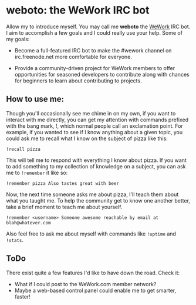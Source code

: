 # weboto: the WeWork IRC bot

Allow my to introduce myself. You may call me **weboto** the
[WeWork](http://wework.com) IRC bot. I aim to accomplish a few goals
and I could really use your help. Some of my goals:

* Become a full-featured IRC bot to make the #wework channel on
  irc.freenode.net more comfortable for everyone.

* Provide a community-driven project for WeWork members to offer
  opportunities for seasoned developers to contribute along with
  chances for beginners to learn about contributing to projects.

## How to use me:

Though you'll occasionally see me chime in on my own, if you want to
interact with me directly, you can get my attention with commands
prefixed with the bang mark, !, which normal people call an
exclamation point. For example, if you wanted to see if I know
anything about a given topic, you could ask me to recall what I know
on the subject of pizza like this:

`!recall pizza`

This will tell me to respond with everything I know about pizza. If
you want to add something to my collection of knowledge on a subject,
you can ask me to `!remember` it like so:

`!remember pizza Also tastes great with beer`

Now, the next time someone asks me about pizza, I'll teach them about
what you taught me. To help the community get to know one another
better, take a brief moment to teach me about yourself.

`!remember <username> Someone awesome reachable by email at blah@whatever.com`

Also feel free to ask me about myself with commands like `!uptime` and
`!stats`.

## ToDo

There exist quite a few features I'd like to have down the road. Check
it:

* What if I could post to the WeWork.com member network?
* Maybe a web-based control panel could enable me to get smarter, faster!
